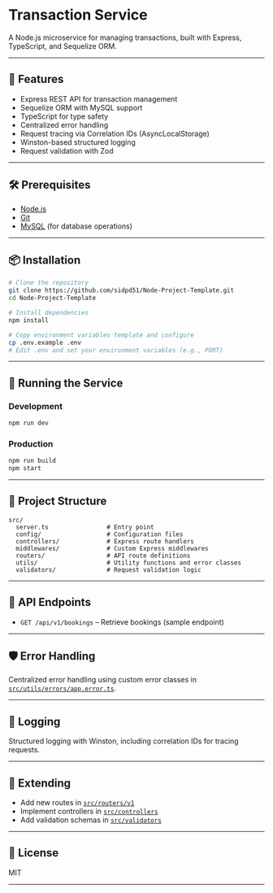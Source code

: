 # Transaction Service

A Node.js microservice for managing transactions, built with Express, TypeScript, and Sequelize ORM.

---

## 🚀 Features

-   Express REST API for transaction management
-   Sequelize ORM with MySQL support
-   TypeScript for type safety
-   Centralized error handling
-   Request tracing via Correlation IDs (AsyncLocalStorage)
-   Winston-based structured logging
-   Request validation with Zod

---

## 🛠️ Prerequisites

-   [Node.js](https://nodejs.org/)
-   [Git](https://git-scm.com/)
-   [MySQL](https://www.mysql.com/) (for database operations)

---

## 📦 Installation

```bash
# Clone the repository
git clone https://github.com/sidpd51/Node-Project-Template.git
cd Node-Project-Template

# Install dependencies
npm install

# Copy environment variables template and configure
cp .env.example .env
# Edit .env and set your environment variables (e.g., PORT)
```

---

## 🏃 Running the Service

### Development

```bash
npm run dev
```

### Production

```bash
npm run build
npm start
```

---

## 🧪 Project Structure

```
src/
  server.ts                # Entry point
  config/                  # Configuration files
  controllers/             # Express route handlers
  middlewares/             # Custom Express middlewares
  routers/                 # API route definitions
  utils/                   # Utility functions and error classes
  validators/              # Request validation logic
```

---

## 📝 API Endpoints

-   `GET /api/v1/bookings` – Retrieve bookings (sample endpoint)

---

## 🛡️ Error Handling

Centralized error handling using custom error classes in [`src/utils/errors/app.error.ts`](src/utils/errors/app.error.ts).

---

## 📖 Logging

Structured logging with Winston, including correlation IDs for tracing requests.

---

## 🧩 Extending

-   Add new routes in [`src/routers/v1`](src/routers/v1/index.ts)
-   Implement controllers in [`src/controllers`](src/controllers/bookingController.ts)
-   Add validation schemas in [`src/validators`](src/validators/index.ts)

---

## 📄 License

MIT

---

